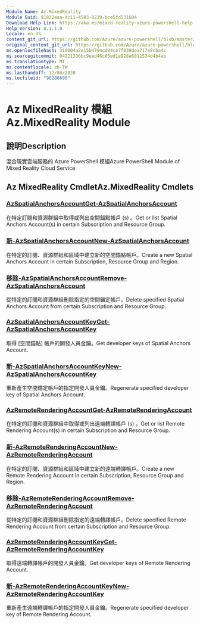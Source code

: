 ```yaml
---
Module Name: Az.MixedReality
Module Guid: 91832aaa-dc11-4583-8239-bce5fd531604
Download Help Link: https://aka.ms/mixed-reality-azure-powershell-help
Help Version: 0.1.1.0
Locale: en-US
content_git_url: https://github.com/Azure/azure-powershell/blob/master/src/MixedReality/MixedReality/help/Az.MixedReality.md
original_content_git_url: https://github.com/Azure/azure-powershell/blob/master/src/MixedReality/MixedReality/help/Az.MixedReality.md
ms.openlocfilehash: 310004a2e15b4794cd94ce7f039dea717e8cba4c
ms.sourcegitcommit: 04221336bc9eed46c05ed1e828a6811534d4b4ab
ms.translationtype: MT
ms.contentlocale: zh-TW
ms.lasthandoff: 12/08/2020
ms.locfileid: "98280696"
---
```

# <span data-ttu-id="79d7d-101">Az MixedReality 模組</span><span class="sxs-lookup"><span data-stu-id="79d7d-101">Az.MixedReality Module</span></span>
## <span data-ttu-id="79d7d-102">說明</span><span class="sxs-lookup"><span data-stu-id="79d7d-102">Description</span></span>
<span data-ttu-id="79d7d-103">混合現實雲端服務的 Azure PowerShell 模組</span><span class="sxs-lookup"><span data-stu-id="79d7d-103">Azure PowerShell Module of Mixed Reality Cloud Service</span></span>

## <span data-ttu-id="79d7d-104">Az MixedReality Cmdlet</span><span class="sxs-lookup"><span data-stu-id="79d7d-104">Az.MixedReality Cmdlets</span></span>
### [<span data-ttu-id="79d7d-105">AzSpatialAnchorsAccount</span><span class="sxs-lookup"><span data-stu-id="79d7d-105">Get-AzSpatialAnchorsAccount</span></span>](Get-AzSpatialAnchorsAccount.md)
<span data-ttu-id="79d7d-106">在特定訂閱和資源群組中取得或列出空間錨點帳戶 (s) 。</span><span class="sxs-lookup"><span data-stu-id="79d7d-106">Get or list Spatial Anchors Account(s) in certain Subscription and Resource Group.</span></span>

### [<span data-ttu-id="79d7d-107">新-AzSpatialAnchorsAccount</span><span class="sxs-lookup"><span data-stu-id="79d7d-107">New-AzSpatialAnchorsAccount</span></span>](New-AzSpatialAnchorsAccount.md)
<span data-ttu-id="79d7d-108">在特定的訂閱、資源群組和區域中建立新的空間錨點帳戶。</span><span class="sxs-lookup"><span data-stu-id="79d7d-108">Create a new Spatial Anchors Account in certain Subscription, Resource Group and Region.</span></span>

### [<span data-ttu-id="79d7d-109">移除-AzSpatialAnchorsAccount</span><span class="sxs-lookup"><span data-stu-id="79d7d-109">Remove-AzSpatialAnchorsAccount</span></span>](Remove-AzSpatialAnchorsAccount.md)
<span data-ttu-id="79d7d-110">從特定的訂閱和資源群組刪除指定的空間錨定帳戶。</span><span class="sxs-lookup"><span data-stu-id="79d7d-110">Delete specified Spatial Anchors Account from certain Subscription and Resource Group.</span></span>

### [<span data-ttu-id="79d7d-111">AzSpatialAnchorsAccountKey</span><span class="sxs-lookup"><span data-stu-id="79d7d-111">Get-AzSpatialAnchorsAccountKey</span></span>](Get-AzSpatialAnchorsAccountKey.md)
<span data-ttu-id="79d7d-112">取得 [空間錨點] 帳戶的開發人員金鑰。</span><span class="sxs-lookup"><span data-stu-id="79d7d-112">Get developer keys of Spatial Anchors Account.</span></span>

### [<span data-ttu-id="79d7d-113">新-AzSpatialAnchorsAccountKey</span><span class="sxs-lookup"><span data-stu-id="79d7d-113">New-AzSpatialAnchorsAccountKey</span></span>](New-AzSpatialAnchorsAccountKey.md)
<span data-ttu-id="79d7d-114">重新產生空間錨定帳戶的指定開發人員金鑰。</span><span class="sxs-lookup"><span data-stu-id="79d7d-114">Regenerate specified developer key of Spatial Anchors Account.</span></span>

### [<span data-ttu-id="79d7d-115">AzRemoteRenderingAccount</span><span class="sxs-lookup"><span data-stu-id="79d7d-115">Get-AzRemoteRenderingAccount</span></span>](Get-AzRemoteRenderingAccount.md)
<span data-ttu-id="79d7d-116">在特定的訂閱和資源群組中取得或列出遠端轉譯帳戶 (s) 。</span><span class="sxs-lookup"><span data-stu-id="79d7d-116">Get or list Remote Rendering Account(s) in certain Subscription and Resource Group.</span></span>

### [<span data-ttu-id="79d7d-117">新-AzRemoteRenderingAccount</span><span class="sxs-lookup"><span data-stu-id="79d7d-117">New-AzRemoteRenderingAccount</span></span>](New-AzRemoteRenderingAccount.md)
<span data-ttu-id="79d7d-118">在特定的訂閱、資源群組和區域中建立新的遠端轉譯帳戶。</span><span class="sxs-lookup"><span data-stu-id="79d7d-118">Create a new Remote Rendering Account in certain Subscription, Resource Group and Region.</span></span>

### [<span data-ttu-id="79d7d-119">移除-AzRemoteRenderingAccount</span><span class="sxs-lookup"><span data-stu-id="79d7d-119">Remove-AzRemoteRenderingAccount</span></span>](Remove-AzRemoteRenderingAccount.md)
<span data-ttu-id="79d7d-120">從特定的訂閱和資源群組刪除指定的遠端轉譯帳戶。</span><span class="sxs-lookup"><span data-stu-id="79d7d-120">Delete specified Remote Rendering Account from certain Subscription and Resource Group.</span></span>

### [<span data-ttu-id="79d7d-121">AzRemoteRenderingAccountKey</span><span class="sxs-lookup"><span data-stu-id="79d7d-121">Get-AzRemoteRenderingAccountKey</span></span>](Get-AzRemoteRenderingAccountKey.md)
<span data-ttu-id="79d7d-122">取得遠端轉譯帳戶的開發人員金鑰。</span><span class="sxs-lookup"><span data-stu-id="79d7d-122">Get developer keys of Remote Rendering Account.</span></span>

### [<span data-ttu-id="79d7d-123">新-AzRemoteRenderingAccountKey</span><span class="sxs-lookup"><span data-stu-id="79d7d-123">New-AzRemoteRenderingAccountKey</span></span>](New-AzRemoteRenderingAccountKey.md)
<span data-ttu-id="79d7d-124">重新產生遠端轉譯帳戶的指定開發人員金鑰。</span><span class="sxs-lookup"><span data-stu-id="79d7d-124">Regenerate specified developer key of Remote Rendering Account.</span></span>